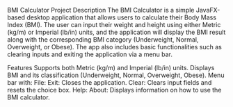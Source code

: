 BMI Calculator
Project Description
  The BMI Calculator is a simple JavaFX-based desktop application that allows users to calculate their Body Mass Index (BMI).
  The user can input their weight and height using either Metric (kg/m) or Imperial (lb/in) units,
  and the application will display the BMI result along with the corresponding BMI category (Underweight, Normal, Overweight, or Obese). 
  The app also includes basic functionalities such as clearing inputs and exiting the application via a menu bar.

Features
  Supports both Metric (kg/m) and Imperial (lb/in) units.
  Displays BMI and its classification (Underweight, Normal, Overweight, Obese).
Menu bar with:
File:
  Exit: Closes the application.
  Clear: Clears input fields and resets the choice box.
Help:
  About: Displays information on how to use the BMI calculator.

